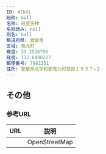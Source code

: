 ```yaml
---
ID: 4ZkVi
総称: null
名称: 日室天神
名称読み: null
別名: null
都道府県: 愛媛県
区域: 鬼北町
緯度: 33.2526756
経度: 132.6498227
郵便番号: 7981351
住所: 愛媛県北宇和郡鬼北町奈良１９３７−２
---
```


## その他

### 参考URL

| URL | 説明          |
| --- | ------------- |
|     | OpenStreetMap |
